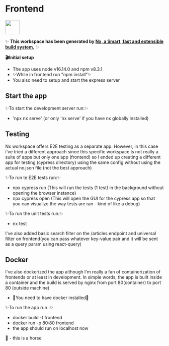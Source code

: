 # Frontend

<a alt="Nx logo" href="https://nx.dev" target="_blank" rel="noreferrer"><img src="https://raw.githubusercontent.com/nrwl/nx/master/images/nx-logo.png" width="45"></a>

✨ **This workspace has been generated by [Nx, a Smart, fast and extensible build system.](https://nx.dev)** ✨

**🎬Initial setup**

- The app uses node v16.14.0 and npm v8.3.1
- ✨While in frontend run "npm install"✨
- You also need to setup and start the express server

## Start the app 

✨To start the development server run:✨
- 'npx nx serve' (or only 'nx serve' if you have nx globally installed)

##  Testing


Nx workspace offers E2E testing as a separate app. However, in this case i've tried a different approach since this specific workspace is not really a suite of apps but only one app (frontend) so I ended up creating a different app for testing (cypress directory) using the same config without using the actual nx.json file (not the best approach)

✨To run te E2E tests run:✨
- npx cypress run (This will run the tests (1 test) in the background without opening the browser instance)
- npx cypress open (This will open the GUI for the cypress app so that you can visualize the way tests are ran - kind of like a debug)

✨To run the unit tests run:✨
- nx test

I've also added basic search filter on the /articles endpoint and universal filter on frontend(you can pass whatever key-value pair and it will be sent as a query param using react-query)


## Docker

I've also dockerized the app although I'm really a fan of containerization of frontends or at least in development.
In simple words, the app is built inside a container and the build is served by nginx from port 80(container) to port 80 (outside machine)

- 🫙You need to have docker installed🫙

✨To run the app run :✨
- docker build -t frontend
- docker run -p 80:80 frontend
- the app should run on localhost now

🐴 - this is a horse